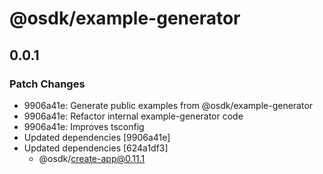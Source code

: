 # @osdk/example-generator

## 0.0.1

### Patch Changes

- 9906a41e: Generate public examples from @osdk/example-generator
- 9906a41e: Refactor internal example-generator code
- 9906a41e: Improves tsconfig
- Updated dependencies [9906a41e]
- Updated dependencies [624a1df3]
  - @osdk/create-app@0.11.1
